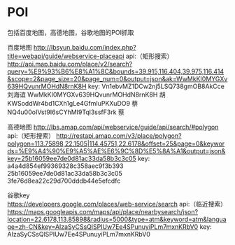 # POI
包括百度地图，高德地图，谷歌地图的POI抓取

百度地图 
http://lbsyun.baidu.com/index.php?title=webapi/guide/webservice-placeapi
	api:（矩形搜索）
	http://api.map.baidu.com/place/v2/search?query=%E9%93%B6%E8%A1%8C&bounds=39.915,116.404,39.975,116.414&scope=2&page_size=20&page_num=0&output=json&ak=WwMkKI0MYGXv639HQvunrMOHdN8rnK8H
	key:
	Vn1ebvMZ1DCw2nj5LSQ738gmOB8AkCce  刘海谊
	WwMkKI0MYGXv639HQvunrMOHdN8rnK8H  胡
	KWSoddWr4bd1CXh1gLe4GfmIuPKXuDO9  蔡
	NQ4u00oIVst9I6sCYhMI9Tql3ssfF3rk  蔡

高德地图
http://lbs.amap.com/api/webservice/guide/api/search/#polygon
	api:（矩形搜索）
	http://restapi.amap.com/v3/place/polygon?polygon=113.75898,22.1505|114.45751,22.6178&offset=25&page=0&keywords=%E9%A4%90%E9%A5%AE%E6%9C%8D%E5%8A%A1&output=json&key=25b16059ee7de0d81ac33da58b3c3c05
	key:
	a4a4d854ef99369328c358aec9f3b393
        25b16059ee7de0d81ac33da58b3c3c05
        3fe76d8ea22c29d700dddb44e5efcdfc

谷歌key	
https://developers.google.com/places/web-service/search
	api:（临近搜索）
	https://maps.googleapis.com/maps/api/place/nearbysearch/json?location=22.6178,113.85898&radius=5000&type=atm&keyword=atm&language=zh-CN&key=AIzaSyCSsQlSPIUw7Ee4SPunuyiPLm7mxnKRbV0
	key:
	AIzaSyCSsQlSPIUw7Ee4SPunuyiPLm7mxnKRbV0

